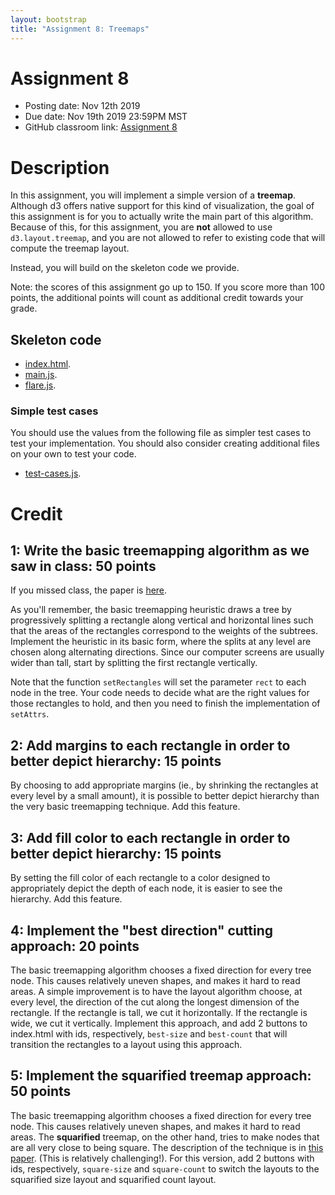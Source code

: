```yaml
---
layout: bootstrap
title: "Assignment 8: Treemaps"
---
```


# Assignment 8

- Posting date: Nov 12th 2019
- Due date: Nov 19th 2019 23:59PM MST
- GitHub classroom link: [Assignment 8](https://classroom.github.com/a/Bv_RtsN-)

# Description

In this assignment, you will implement a simple version of a
**treemap**. Although d3 offers native support for this kind of
visualization, the goal of this assignment is for you to actually
write the main part of this algorithm. Because of this, for this
assignment, you are **not** allowed to use `d3.layout.treemap`, and
you are not allowed to refer to existing code that will compute the
treemap layout.

Instead, you will build on the skeleton code we provide.

Note: the scores of this assignment go up to 150. If you score more
than 100 points, the additional points will count as additional credit
towards your grade.

## Skeleton code

* [index.html](assignment_8/extra-files/index.html).
* [main.js](assignment_8/extra-files/main.js).
* [flare.js](assignment_8/extra-files/flare.js).

### Simple test cases

You should use the values from the following file as simpler test
cases to test your implementation. You should also consider creating
additional files on your own to test your code.

* [test-cases.js](assignment_8/extra-files/test-cases.js).

# Credit

## 1: Write the basic treemapping algorithm as we saw in class: 50 points

If you missed class, the paper is
[here](http://drum.lib.umd.edu/bitstream/handle/1903/367/cs-tr-2645.pdf?sequence=2).

As you'll remember, the basic treemapping heuristic draws a tree by
progressively splitting a rectangle along vertical and horizontal
lines such that the areas of the rectangles correspond to the weights
of the subtrees. Implement the heuristic in its basic form, where the
splits at any level are chosen along alternating directions. Since our
computer screens are usually wider than tall, start by splitting the
first rectangle vertically.

Note that the function `setRectangles` will set the parameter `rect`
to each node in the tree. Your code needs to decide what are the right
values for those rectangles to hold, and then you need to finish the
implementation of `setAttrs`.

## 2: Add margins to each rectangle in order to better depict hierarchy: 15 points

By choosing to add appropriate margins (ie., by shrinking the
rectangles at every level by a small amount), it is possible to better depict
hierarchy than the very basic treemapping technique. Add this feature.

## 3: Add fill color to each rectangle in order to better depict hierarchy: 15 points

By setting the fill color of each rectangle to a color designed to
appropriately depict the depth of each node, it is easier to see the
hierarchy. Add this feature.

## 4: Implement the "best direction" cutting approach: 20 points

The basic treemapping algorithm chooses a fixed direction for every
tree node. This causes relatively uneven shapes, and makes it hard to
read areas. A simple improvement is to have the layout algorithm
choose, at every level, the direction of the cut along the longest
dimension of the rectangle. If the rectangle is tall, we cut it
horizontally. If the rectangle is wide, we cut it
vertically. Implement this approach, and add 2 buttons to
index.html with ids, respectively, `best-size` and `best-count` that
will transition the rectangles to a layout using this approach.

## 5: Implement the squarified treemap approach: 50 points

The basic treemapping algorithm chooses a fixed direction for every
tree node. This causes relatively uneven shapes, and makes it hard to
read areas. The **squarified** treemap, on the other hand, tries to
make nodes that are all very close to being square. The description of
the technique is in
[this paper](http://citeseerx.ist.psu.edu/viewdoc/download?doi=10.1.1.36.6685&rep=rep1&type=pdf).
(This is relatively challenging!). For this version, add 2
buttons with ids, respectively, `square-size` and `square-count`
to switch the layouts to the squarified
size layout and squarified count layout.
